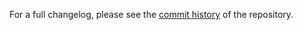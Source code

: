 For a full changelog, please see the [commit history](https://github.com/FettLol/ColoredSlimeBlocks/commits/master) of the repository.